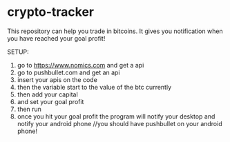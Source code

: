# crypto-tracker
This repository can help you trade in bitcoins. It gives you notification when you have reached your goal profit!

SETUP:
1. go to https://www.nomics.com and get a api 
2. go to pushbullet.com and get an api
3. insert your apis on the code
4. then the variable start to the value of the btc currently
5. then add your capital 
6. and set your goal profit
7. then run
8. once you hit your goal profit the program will notify your desktop and notify your android phone //you should have pushbullet on your android phone!  
 					       
             
